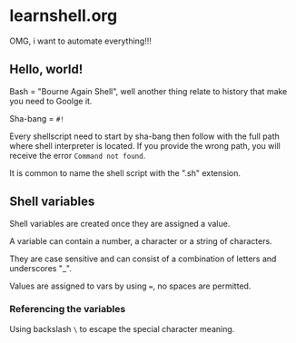 # learnshell.org
OMG, i want to automate everything!!!

## Hello, world!

Bash = "Bourne Again Shell", well another thing relate to history that make you need to Goolge it.

Sha-bang = `#!`

Every shellscript need to start by sha-bang then follow with the full path where shell interpreter is located.
If you provide the wrong path, you will receive the error `Command not found`.

It is common to name the shell script with the ".sh" extension.

## Shell variables

Shell variables are created once they are assigned a value.

A variable can contain a number, a character or a string of characters.

They are case sensitive and can consist of a combination of letters and underscores "_".

Values are assigned to vars by using `=`, no spaces are permitted.

### Referencing the variables

Using backslash `\` to escape the special character meaning.